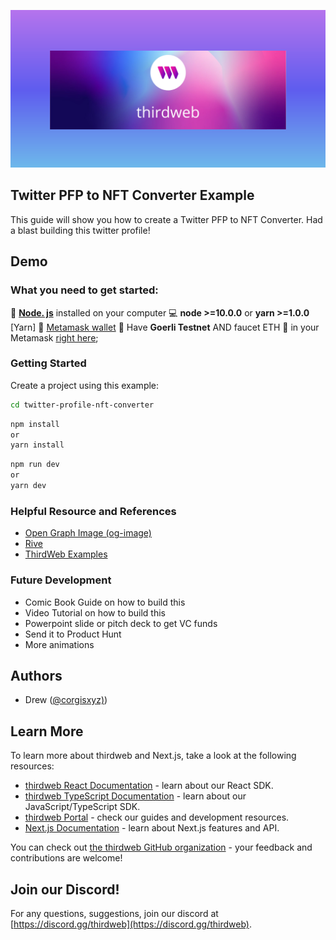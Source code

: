 

![Thirdweb Header](./thirdweb.png)

##  Twitter PFP to NFT Converter Example

This guide will show you how to create a Twitter PFP to NFT Converter. 
Had a blast building this twitter profile!

## Demo


### What you need to get started:
 💚 [**Node. js**](https://nodejs.org/en/) installed on your computer 💻 **node >=10.0.0** or **yarn >=1.0.0**
[Yarn]
🦊 [Metamask wallet](https://metamask.io/) 👛
Have **Goerli Testnet**  AND faucet ETH 🚰 in your Metamask  [right here](https://goerlifaucet.com/);

### Getting Started

Create a project using this example:

```bash
cd twitter-profile-nft-converter
```

```bash
npm install 
or 
yarn install 
```


```bash
npm run dev
or 
yarn dev
```


### Helpful Resource and References 
- [Open Graph Image (og-image)](https://github.com/vercel/og-image)
- [Rive](https://github.com/rive-app/rive-react)
- [ThirdWeb Examples](https://github.com/thirdweb-example)

### Future Development
* Comic Book Guide on how to build this 
* Video Tutorial on how to build this
* Powerpoint slide or pitch deck to get VC funds 
* Send it to Product Hunt
* More animations 


## Authors
- Drew ([@corgisxyz)](https://twitter.com/corgisxyz))


## Learn More

To learn more about thirdweb and Next.js, take a look at the following resources:

- [thirdweb React Documentation](https://docs.thirdweb.com/react) - learn about our React SDK.
- [thirdweb TypeScript Documentation](https://docs.thirdweb.com/typescript) - learn about our JavaScript/TypeScript SDK.
- [thirdweb Portal](https://docs.thirdweb.com) - check our guides and development resources.
- [Next.js Documentation](https://nextjs.org/docs) - learn about Next.js features and API.

You can check out [the thirdweb GitHub organization](https://github.com/thirdweb-dev) - your feedback and contributions are welcome!

## Join our Discord!

For any questions, suggestions, join our discord at [https://discord.gg/thirdweb](https://discord.gg/thirdweb).
